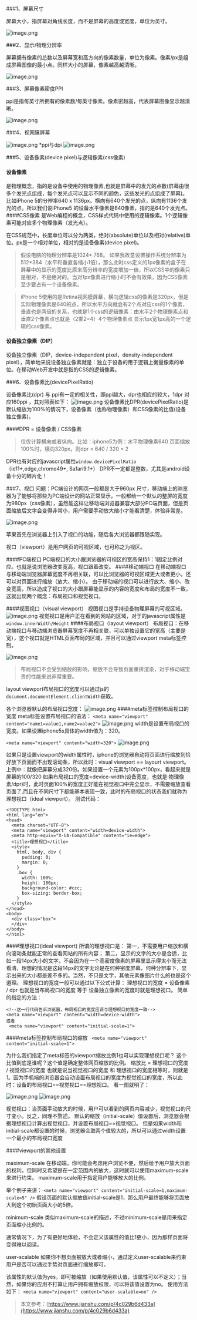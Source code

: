 ###1、屏幕尺寸

屏幕大小，指屏幕对角线长度，而不是屏幕的高度或宽度，单位为英寸。

![image.png](https://upload-images.jianshu.io/upload_images/6828981-6c9a607e9b8afdaa.png?imageMogr2/auto-orient/strip%7CimageView2/2/w/1240)

###2、显示/物理分辨率

屏幕拥有像素的总数以及屏幕宽和高方向的像素数量，单位为像素。像素/px是组成屏幕图像的最小点。同样大小的屏幕，像素越高越清晰。

![image.png](https://upload-images.jianshu.io/upload_images/6828981-dfc9b17dfca922f5.png?imageMogr2/auto-orient/strip%7CimageView2/2/w/1240)

###3、屏幕像素密度PPI

ppi是指每英寸所拥有的像素数/每英寸像素。像素密越高，代表屏幕图像显示越清晰。

![image.png](https://upload-images.jianshu.io/upload_images/6828981-e14d4358f3f9022c.png?imageMogr2/auto-orient/strip%7CimageView2/2/w/1240)

###4、视网膜屏幕

![image.png](https://upload-images.jianshu.io/upload_images/6828981-e6b8d1f1732ad9d4.png?imageMogr2/auto-orient/strip%7CimageView2/2/w/1240)
*ppi与dpi
![image.png](https://upload-images.jianshu.io/upload_images/6828981-a0c4bd40a3582253.png?imageMogr2/auto-orient/strip%7CimageView2/2/w/1240)

###5、设备像素(device pixel)与逻辑像素(css像素)

#### 设备像素

 是物理概念，指的是设备中使用的物理像素,也就是屏幕中的发光的点数(屏幕由很多个发光点组成，每个发光点可以显示不同的颜色，这些发光的点组成了屏幕)。
比如iPhone 5的分辨率640 x 1136px。横向有640个发光的点，纵向有1136个发光的点。所以我们说iPhone5 的设备水平像素是640像素，指的是640个发光点。
####CSS像素
是Web编程的概念，CSS样式代码中使用的逻辑像素。1个逻辑像素可能对应多个物理像素（发光点）。

在CSS规范中，长度单位可以分为两类，绝对(absolute)单位以及相对(relative)单位。px是一个相对单位，相对的是设备像素(device pixel)。

>假设电脑的物理分辨率是1024* 768。 如果我故意设置操作系统分辨率为512*384（水平和垂直各缩小1倍），那么此时css定义的1px像素的盒子在屏幕中的显示的宽度比原来高分辨率的宽度增加一倍，所以CSS中的像素只是相对，不是绝对的。当对1px像素进行缩小时不会有效果，因为CSS像素至少要占有一个设备像素。

>iPhone 5使用的是Retina视网膜屏幕，横向逻辑css的像素是320px，但是实际物理像素是640的点，所以水平方向就会有2个点对应css的1个像素，垂直也是两倍的关系，也就是1个css的逻辑像素：由水平2个物理像素点和垂直2个像素点也就是（2乘2=4）4个物理像素点  显示1px宽1px高的一个逻辑的css像素。

#### 设备独立像素（DIP）
设备独立像素（DIP，device-independent pixel，density-independent pixel），简单地来说设备独立像素就是：独立于设备的用于逻辑上衡量像素的单位。在移动Web开发中就是指的CSS的逻辑像素。

###6、设备像素比(devicePixelRatio)

设备像素比(dpr) 与 ppi有一定的相关性，即ppi越大，dpr也相应的较大，1dpr 对应160ppi ，其对照表如下：
![image.png](https://upload-images.jianshu.io/upload_images/6828981-a347525eacd43c6d.png?imageMogr2/auto-orient/strip%7CimageView2/2/w/1240)
设备像素比DPR(devicePixelRatio)是默认缩放为100%的情况下，设备像素（也称物理像素）和CSS像素的比值(设备独立像素)。

####DPR = 设备像素 / CSS像素
>仅仅计算横向或者纵向。比如：iphone5为例：水平物理像素640  页面缩放100%时，横向320px，则dpr = 640 / 320 = 2

DPR也有对应的javascript属性`window.devicePixelRatio `（ie11+,edge,chrome49+, Safari9.1+）
DPR不一定都是整数，尤其是android设备十分的碎片化！

###7、视口
问题：PC端设计的网页一般都是大于960px 尺寸，移动端上的浏览器为了能够将那些为PC端设计的网站正常显示，一般都给一个默认的整屏的宽度为980px（css像素），虽然能这样让移动端浏览器兼容大部分PC端页面，但是页面缩放后文字会变得非常小，用户需要手动放大缩小才能看清楚，体验非常差。

![image.png](https://upload-images.jianshu.io/upload_images/6828981-2d28fcaffe48d2b1.png?imageMogr2/auto-orient/strip%7CimageView2/2/w/1240)

苹果首先在浏览器上引入了视口的功能，随后各大浏览器都跟随实现。

视口（viewport）是用户网页的可视区域，也可称之为视区。

####PC端视口
PC端视口的大小跟浏览器的可视区的宽高保持1：1固定比例对应。也就是说浏览器改变宽高，视口跟着改变。
####移动端视口
在移动端视口与移动端浏览器屏幕宽度不再相关联，可以比浏览器的可视区域更大或者更小，还可以对页面进行缩放（放大、缩小）。
由于移动端的视口可以进行放大、缩小、改变宽高，所以造成了视口的大小跟屏幕能显示的内容的宽度和布局的宽度不一致，这就出现两个概念：布局视口和视觉视口。

####视图视口（visual viewport）
视图视口是手持设备物理屏幕的可视区域。
![image.png](https://upload-images.jianshu.io/upload_images/6828981-97989b73fdaf31c9.png?imageMogr2/auto-orient/strip%7CimageView2/2/w/1240)
视觉视口是用户正在看到的网站的区域，对于的javascript属性是`window.innerWidth/Height`
####布局视口（layout viewport）
布局视口：在移动端视口与移动端浏览器屏幕宽度不再相关联，可以单独设置它的宽高（主要是宽），这个视口就是HTML页面布局的区域，并且可以通过viewport meta标签控制。

![image.png](https://upload-images.jianshu.io/upload_images/6828981-5533df687a6659f8.png?imageMogr2/auto-orient/strip%7CimageView2/2/w/1240)

>布局视口不会受到缩放的影响，缩放不会导致页面重排渲染，对于移动端宝贵的性能来说非常重要。

layout viewport布局视口的宽度可以通过js的`document.documentElement.clientWidth`获取。

各个浏览器默认的布局视口宽度：
![image.png](https://upload-images.jianshu.io/upload_images/6828981-136b41c1f100684c.png?imageMogr2/auto-orient/strip%7CimageView2/2/w/1240)
####meta标签控制布局视口的宽度
meta标签设置布局视口的语法：
`<meta name="viewport" content="name1=value1,name2=value2">`
![image.png](https://upload-images.jianshu.io/upload_images/6828981-0e27e171a8692b96.png?imageMogr2/auto-orient/strip%7CimageView2/2/w/1240)
width是设置布局视口的宽度。如果设置iphone5s具体的width值为：320。

`<meta name="viewport" content="width=320">`
![image.png](https://upload-images.jianshu.io/upload_images/6828981-213c3d493b334c80.png?imageMogr2/auto-orient/strip%7CimageView2/2/w/1240)

如果只是设置viewport的width属性时，iphone的浏览器自动将页面进行缩放到恰好放下页面而不出现滚动条，所以此时：visual viewport == layourt viewport。
上例中：就像把屏幕分成320份。如果设置一个元素为100px*100px，看起来就是屏幕的100/320
如果布局视口的宽度=device-width(设备宽度，也就是:物理像素/dpr)时，此时页面100%的宽度正好能在视觉视口中完全显示，不需要缩放查看页面了,而且在不同尺寸下都能基本表现一致，此时的布局视口的状态我们就称为理想视口（ideal viewport）。
测试代码：

```
<!DOCTYPE html>
<html lang="en">
<head>
  <meta charset="UTF-8">
  <meta name="viewport" content="width=device-width">
  <meta http-equiv="X-UA-Compatible" content="ie=edge">
  <title>理想视口</title>
  <style>
    html, body, div {
      padding: 0;
      margin: 0;
    }
    .box {
      width: 100%;
      height: 100px;
      background-color: #ccc;
      box-sizing: border-box;
    }
  </style>
</head>
<body>
  <div class="box">
  </div>
</body>
</html>
```
####理想视口(ideal viewport)
所谓的理想视口是：
第一，不需要用户缩放和横向滚动条就能正常的查看网站的所有内容；
第二，显示的文字的大小是合适，比如一段14px大小的文字，不会因为在一个高密度像素的屏幕里显示得太小而无法看清，理想的情况是这段14px的文字无论是在何种密度屏幕，何种分辨率下，显示出来的大小都是差不多的。当然，不只是文字，其他元素像图片什么的也是这个道理。
理想视口的宽度一般可以通过以下公式计算：
理想视口的宽度 = 设备像素 / dpr
也就是当布局视口的宽度 等于 设备独立像素的宽度时就是理想视口。
简单的指定的方法：
```
<!--这一行代码告诉浏览器，布局视口的宽度应该与理想视口的宽度一致--> 
<meta name="viewport" content="width=device-width">
或者
 <meta name="viewport" content="initial-scale=1">
```
####meta标签控制布局视口的缩放
` <meta name="viewport" content="initial-scale=1">`

为什么我们指定了meta标签的viewport缩放比例1也可以实现理想视口呢？
这个比值到底是谁呢？这个值是确定整体网页缩放的比例。
缩放比 = 理想视口的宽度 / 视觉视口的宽度
也就是说当视觉视口的宽度 和  理想视口的宽度相等时，则就是1。因为手机端的浏览器会自动设置布局视口的宽度为视觉视口的宽度，所以此时：设备的布局视口==视觉视口==理想视口。
看一图就明了：

![image.png](https://upload-images.jianshu.io/upload_images/6828981-738955eeacc058f7.png?imageMogr2/auto-orient/strip%7CimageView2/2/w/1240)
![image.png](https://upload-images.jianshu.io/upload_images/4393631-822d06f750903bf4.gif?imageMogr2/auto-orient/strip%7CimageView2/2/w/594/format/webp)

视觉视口：当页面手动放大的时候，用户可以看到的网页内容减少，视觉视口的尺寸变小。反之，同理不赘述。
默认的缩放（initial-scale）值设置后，浏览器会根据理想视口计算出视觉视口，并设置布局视口==视觉视口。
但是如果width和initial-scale都设置的时候，浏览器会取两个值较大的，所以可以通过width设置一个最小的布局视口宽度

####viewport的其他设置

maximum-scale
在移动端，你可能会考虑用户浏览不便，然后给予用户放大页面的权利，但同时又希望是在一定范围内的放大，这时就可以使用maximum-scale来进行约束。
maximum-scale用于指定用户能够放大的比例。

举个例子来讲：
`<meta name="viewport" content="initial-scale=1,maximum-scale=5" />`
假设页面的默认缩放值initial-scale是1，那么用户最终能够将页面放大到这个初始页面大小的5倍。

minimum-scale
类似maximum-scale的描述，不过minimum-scale是用来指定页面缩小比例的。

通常情况下，为了有更好地体验，不会定义该属性的值比1更小，因为那样页面将变得难以阅读。

user-scalable
如果你不想页面被放大或者缩小，通过定义user-scalable来约束用户是否可以通过手势对页面进行缩放即可。

该属性的默认值为yes，即可被缩放（如果使用默认值，该属性可以不定义）；当然，如果你的应用不打算让用户拥有缩放权限，可以将该值设置为no。
使用方法如下：
`<meta name="viewport" content="user-scalable=no" />`

>本文参考：[https://www.jianshu.com/p/4c029b6d433a](https://www.jianshu.com/p/4c029b6d433a)




